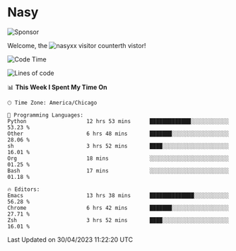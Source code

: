 # Nasy

<!--
<p align="center">
<img height="200" src="https://github-readme-stats.vercel.app/api?username=nasyxx&count_private=true&show_icons=true&theme=dracula&include_all_commits=true"/>
<img height="200" src="https://github-readme-stats.vercel.app/api/top-langs/?username=nasyxx&theme=dracula&hide=html,jupyter+notebook&count_private=true&show_icons=true"/>
</p>

  
----------------
-->

![Sponsor](https://img.shields.io/static/v1.svg?label=Sponsor&message=%E2%9D%A4&logo=GitHub&style=flat&color=pink)
 
Welcome, the ![nasyxx visitor counter](https://count.getloli.com/get/@nasyxx?theme=rule34)th vistor!
 
<!--START_SECTION:waka-->
![Code Time](http://img.shields.io/badge/Code%20Time-3%2C461%20hrs%2037%20mins-blue)

![Lines of code](https://img.shields.io/badge/From%20Hello%20World%20I%27ve%20Written-6.2%20million%20lines%20of%20code-blue)

📊 **This Week I Spent My Time On** 

```text
🕑︎ Time Zone: America/Chicago

💬 Programming Languages: 
Python                   12 hrs 53 mins      █████████████░░░░░░░░░░░░   53.23 % 
Other                    6 hrs 48 mins       ███████░░░░░░░░░░░░░░░░░░   28.06 % 
sh                       3 hrs 52 mins       ████░░░░░░░░░░░░░░░░░░░░░   16.01 % 
Org                      18 mins             ░░░░░░░░░░░░░░░░░░░░░░░░░   01.25 % 
Bash                     17 mins             ░░░░░░░░░░░░░░░░░░░░░░░░░   01.18 % 

🔥 Editors: 
Emacs                    13 hrs 38 mins      ██████████████░░░░░░░░░░░   56.28 % 
Chrome                   6 hrs 42 mins       ███████░░░░░░░░░░░░░░░░░░   27.71 % 
Zsh                      3 hrs 52 mins       ████░░░░░░░░░░░░░░░░░░░░░   16.01 % 
```


 Last Updated on 30/04/2023 11:22:20 UTC
<!--END_SECTION:waka-->

<!-- ![visitors](https://visitor-badge.laobi.icu/badge?page_id=nasyxx.nasyxx) -->
